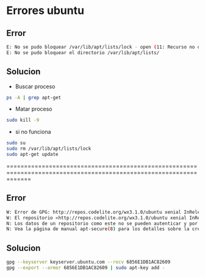Errores ubuntu
==============


Error
-----

```bash
E: No se pudo bloquear /var/lib/apt/lists/lock - open (11: Recurso no disponible temporalmente)
E: No se pudo bloquear el directorio /var/lib/apt/lists/
```

Solucion
--------

- Buscar proceso

```bash
ps -A | grep apt-get
```
- Matar proceso

```bash
sudo kill -9 
```

- si no funciona

```bash
sudo su
sudo rm /var/lib/apt/lists/lock
sudo apt-get update
```

===================================================================================================================

Error
-----

```bash
W: Error de GPG: http://repos.codelite.org/wx3.1.0/ubuntu xenial InRelease: Las firmas siguientes no se pudieron verificar porque su clave pública no está disponible: NO_PUBKEY 6856E1DB1AC82609
W: El repositorio «http://repos.codelite.org/wx3.1.0/ubuntu xenial InRelease» no está firmado.
N: Los datos de un repositorio como este no se pueden autenticar y por tanto su uso es potencialmente peligroso.
N: Vea la página de manual apt-secure(8) para los detalles sobre la creación de repositorios y la configuración de usuarios.
```

Solucion
--------

```bash
gpg --keyserver keyserver.ubuntu.com --recv 6856E1DB1AC82609
gpg --export --armor 6856E1DB1AC82609 | sudo apt-key add -
```
